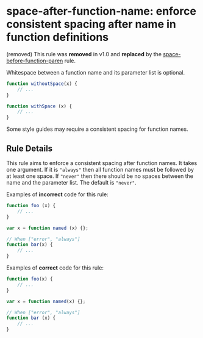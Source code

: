 # space-after-function-name: enforce consistent spacing after name in function definitions

(removed) This rule was **removed** in v1.0 and **replaced** by the [space-before-function-paren](space-before-function-paren.md) rule.

Whitespace between a function name and its parameter list is optional.

```js
function withoutSpace(x) {
    // ...
}

function withSpace (x) {
    // ...
}
```

Some style guides may require a consistent spacing for function names.

## Rule Details

This rule aims to enforce a consistent spacing after function names. It takes one argument. If it is `"always"` then all function names must be followed by at least one space. If `"never"` then there should be no spaces between the name and the parameter list. The default is `"never"`.


Examples of **incorrect** code for this rule:

```js
function foo (x) {
    // ...
}

var x = function named (x) {};

// When ["error", "always"]
function bar(x) {
    // ...
}
```

Examples of **correct** code for this rule:

```js
function foo(x) {
    // ...
}

var x = function named(x) {};

// When ["error", "always"]
function bar (x) {
    // ...
}
```
